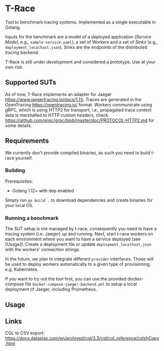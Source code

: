 # T-Race

Tool to benchmark tracing systems. Implemented as a single executable in Golang.

Inputs for the benchmark are a model of a deployed application (_Service Model_, e.g., `sample-service.yaml`), a set of _Workers_ and a set of _Sinks_ (e.g., `deployment_localhost.json`). Sinks are the endpoints of the distributed tracing backend.

T-Race is still under development and considered a prototype. Use at your own risk.

## Supported SUTs
As of now, T-Race implements an adapter for Jaeger https://www.jaegertracing.io/docs/1.11/. Traces are generated in the OpenTracing https://opentracing.io/ format. Workers communicate using gRPC, which is using HTTP2 for transport, i.e., propagated trace context data is marshalled to HTTP custom headers, check https://github.com/grpc/grpc/blob/master/doc/PROTOCOL-HTTP2.md for some details.

## Requirements
We currently don't provide compiled binaries, as such you need to build t-race yourself.

### Building
Prerequisites:
* Golang 1.12+ with dep enabled

Simply run `go build .` to download dependencies and create binaries for your local OS.

### Running a benchmark
The SUT setup is not managed by t-race, consequently you need to have a tracing system (i.e. Jaeger) up and running. Next, start t-race workers on each environment where you want to have a service deployed (see [Usage]). Create a deployment file or update `deployment_localhost.json`
with the workers' connection strings.

In the future, we plan to integrate different `provider` interfaces. Those will be used to deploy workers automatically to a given type of
provisioning, e.g. Kubernetes.

If you want to try out the tool first, you can use the provided docker-compose file `docker-compose-jaeger-backend.yml` to setup a local
deployment of Jaeger, including Prometheus.

## Usage

## Links

CQL to CSV export:
https://docs.datastax.com/en/archived/cql/3.3/cql/cql_reference/cqlshCopy.html



